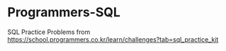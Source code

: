 # Programmers-SQL
SQL Practice Problems from https://school.programmers.co.kr/learn/challenges?tab=sql_practice_kit
